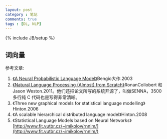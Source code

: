 ```yaml
---
layout: post
category : 笔记
comments: true
tags : [DL, NLP]
---
```

{% include JB/setup %}

## 词向量

参考文章:
1. [《A Neural Probabilistic Language Model》](http://machinelearning.wustl.edu/mlpapers/paper_files/BengioDVJ03.pdf)Bengio大作.2003
2. [《Natural Language Processing (Almost) from Scratch》](http://ronan.collobert.com/pub/matos/2011_nlp_jmlr.pdf)RonanCollobert 和 Jason Weston.2011。他们还把论文所写的系统开源了，叫做SENNA，3500 多行纯 C 代码也是写得非常清晰。
3. 《Three new graphical models for statistical language modelling》Hinton.2006
4. 《A scalable hierarchical distributed language model》Hinton.2008
5. 《Statistical Language Models based on Neural Networks》[http://www.fit.vutbr.cz/~imikolov/rnnlm/](http://www.fit.vutbr.cz/~imikolov/rnnlm/)
